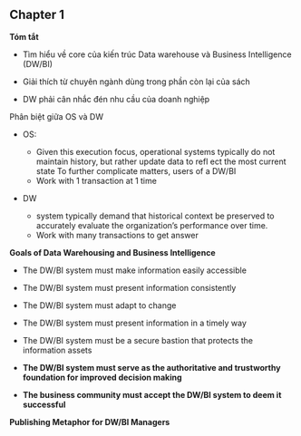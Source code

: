 ## Chapter 1

**Tóm tắt**
- Tìm hiểu về core của kiến trúc Data warehouse và Business Intelligence (DW/BI)
- Giải thích từ chuyên ngành dùng trong phần còn lại của sách

- DW phải cân nhắc đén nhu cầu của doanh nghiệp

Phân biệt giữa OS và DW
- OS:
    - Given this execution focus, operational systems typically do not 
maintain history, but rather update data to refl ect the most current state
To further complicate matters, users of a DW/BI 
    - Work with 1 transaction at 1 time

- DW
    - system typically demand that historical context be preserved to accurately evaluate 
the organization’s performance over time.
    - Work with many transactions to get answer

**Goals of Data Warehousing and Business Intelligence**
- The DW/BI system must make information easily accessible
- The DW/BI system must present information consistently
- The DW/BI system must adapt to change
- The DW/BI system must present information in a timely way
- The DW/BI system must be a secure bastion that protects the information 
assets

- **The DW/BI system must serve as the authoritative and trustworthy foundation for improved decision making**
- **The business community must accept the DW/BI system to deem it successful**

**Publishing Metaphor for DW/BI Managers**
